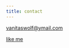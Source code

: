 ```yaml
---
title: contact
---
```


vanitaswolf@ymail.com



[like me](https://www.facebook.com/pages/Anita-Wolf/196245233772213)
